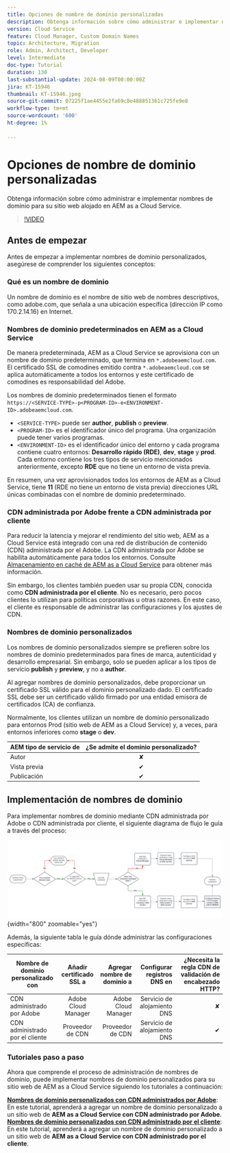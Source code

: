 ```yaml
---
title: Opciones de nombre de dominio personalizadas
description: Obtenga información sobre cómo administrar e implementar nombres de dominio personalizados para su sitio web alojado en AEM as a Cloud Service.
version: Cloud Service
feature: Cloud Manager, Custom Domain Names
topic: Architecture, Migration
role: Admin, Architect, Developer
level: Intermediate
doc-type: Tutorial
duration: 130
last-substantial-update: 2024-08-09T00:00:00Z
jira: KT-15946
thumbnail: KT-15946.jpeg
source-git-commit: 07225f1ae4455e2fa69c8e488851361c725fe9e8
workflow-type: tm+mt
source-wordcount: '600'
ht-degree: 1%

---
```


# Opciones de nombre de dominio personalizadas

Obtenga información sobre cómo administrar e implementar nombres de dominio para su sitio web alojado en AEM as a Cloud Service.

>[!VIDEO](https://video.tv.adobe.com/v/3432632?quality=12&learn=on)

## Antes de empezar

Antes de empezar a implementar nombres de dominio personalizados, asegúrese de comprender los siguientes conceptos:

### Qué es un nombre de dominio

Un nombre de dominio es el nombre de sitio web de nombres descriptivos, como adobe.com, que señala a una ubicación específica (dirección IP como 170.2.14.16) en Internet.

### Nombres de dominio predeterminados en AEM as a Cloud Service

De manera predeterminada, AEM as a Cloud Service se aprovisiona con un nombre de dominio predeterminado, que termina en `*.adobeaemcloud.com`. El certificado SSL de comodines emitido contra `*.adobeaemcloud.com` se aplica automáticamente a todos los entornos y este certificado de comodines es responsabilidad del Adobe.

Los nombres de dominio predeterminados tienen el formato `https://<SERVICE-TYPE>-p<PROGRAM-ID>-e<ENVIRONMENT-ID>.adobeaemcloud.com`.

- `<SERVICE-TYPE>` puede ser **author**, **publish** o **preview**.
- `<PROGRAM-ID>` es el identificador único del programa. Una organización puede tener varios programas.
- `<ENVIRONMENT-ID>` es el identificador único del entorno y cada programa contiene cuatro entornos: **Desarrollo rápido (RDE)**, **dev**, **stage** y **prod**. Cada entorno contiene los tres tipos de servicio mencionados anteriormente, excepto **RDE** que no tiene un entorno de vista previa.

En resumen, una vez aprovisionados todos los entornos de AEM as a Cloud Service, tiene **11** (RDE no tiene un entorno de vista previa) direcciones URL únicas combinadas con el nombre de dominio predeterminado.

### CDN administrada por Adobe frente a CDN administrada por cliente

Para reducir la latencia y mejorar el rendimiento del sitio web, AEM as a Cloud Service está integrado con una red de distribución de contenido (CDN) administrada por el Adobe. La CDN administrada por Adobe se habilita automáticamente para todos los entornos. Consulte [Almacenamiento en caché de AEM as a Cloud Service](../caching/overview.md) para obtener más información.

Sin embargo, los clientes también pueden usar su propia CDN, conocida como **CDN administrada por el cliente**. No es necesario, pero pocos clientes lo utilizan para políticas corporativas u otras razones. En este caso, el cliente es responsable de administrar las configuraciones y los ajustes de CDN.

### Nombres de dominio personalizados

Los nombres de dominio personalizados siempre se prefieren sobre los nombres de dominio predeterminados para fines de marca, autenticidad y desarrollo empresarial. Sin embargo, solo se pueden aplicar a los tipos de servicio **publish** y **preview**, y no a **author**.

Al agregar nombres de dominio personalizados, debe proporcionar un certificado SSL válido para el dominio personalizado dado. El certificado SSL debe ser un certificado válido firmado por una entidad emisora de certificados (CA) de confianza.

Normalmente, los clientes utilizan un nombre de dominio personalizado para entornos Prod (sitio web de AEM as a Cloud Service) y, a veces, para entornos inferiores como **stage** o **dev**.

| AEM tipo de servicio de | ¿Se admite el dominio personalizado? |
|---------------------|:-----------------------:|
| Autor | ✘ |
| Vista previa | ✔ |
| Publicación | ✔ |

## Implementación de nombres de dominio

Para implementar nombres de dominio mediante CDN administrada por Adobe o CDN administrada por cliente, el siguiente diagrama de flujo le guía a través del proceso:

![Diagrama de flujo de administración de nombres de dominio](./assets/domain-name-management-flowchart.png){width="800" zoomable="yes"}

Además, la siguiente tabla le guía dónde administrar las configuraciones específicas:

| Nombre de dominio personalizado con | Añadir certificado SSL a | Agregar nombre de dominio a | Configurar registros DNS en | ¿Necesita la regla CDN de validación de encabezado HTTP? |
|---------------------|:-----------------------:|-----------------------:|-----------------------:|-----------------------:|
| CDN administrado por Adobe | Adobe Cloud Manager | Adobe Cloud Manager | Servicio de alojamiento DNS | ✘ |
| CDN administrado por el cliente | Proveedor de CDN | Proveedor de CDN | Servicio de alojamiento DNS | ✔ |

### Tutoriales paso a paso

Ahora que comprende el proceso de administración de nombres de dominio, puede implementar nombres de dominio personalizados para su sitio web de AEM as a Cloud Service siguiendo los tutoriales a continuación:

**[Nombres de dominio personalizados con CDN administrados por Adobe](./custom-domain-name-with-adobe-managed-cdn.md)**: En este tutorial, aprenderá a agregar un nombre de dominio personalizado a un sitio web de **AEM as a Cloud Service con CDN administrado por Adobe**.
**[Nombres de dominio personalizados con CDN administrado por el cliente](./custom-domain-names-with-customer-managed-cdn.md)**: En este tutorial, aprenderá a agregar un nombre de dominio personalizado a un sitio web de **AEM as a Cloud Service con CDN administrado por el cliente**.

